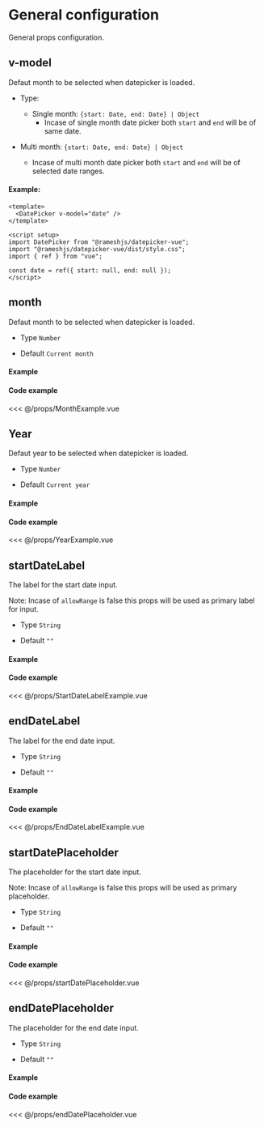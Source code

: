<script setup>
import MonthExample from './props/MonthExample.vue'
import YearExample from './props/YearExample.vue'
import StartDateLabelExample from "./props/StartDateLabelExample.vue"
import EndDateLabelExample from "./props/EndDateLabelExample.vue"
import startDatePlaceholder from "./props/startDatePlaceholder.vue"
import endDatePlaceholder from "./props/endDatePlaceholder.vue"
</script>

# General configuration

General props configuration.

## v-model

Defaut month to be selected when datepicker is loaded.

- Type:

  - Single month: `{start: Date, end: Date} | Object`
    - Incase of single month date picker both `start` and `end` will be of same date.

- Multi month: `{start: Date, end: Date} | Object`
  - Incase of multi month date picker both `start` and `end` will be of selected date ranges.

#### Example:

```vue
<template>
  <DatePicker v-model="date" />
</template>

<script setup>
import DatePicker from "@rameshjs/datepicker-vue";
import "@rameshjs/datepicker-vue/dist/style.css";
import { ref } from "vue";

const date = ref({ start: null, end: null });
</script>
```

## month

Defaut month to be selected when datepicker is loaded.

- Type `Number`

- Default `Current month`

#### Example

<MonthExample/>

#### Code example

<<< @/props/MonthExample.vue

## Year

Defaut year to be selected when datepicker is loaded.

- Type `Number`

- Default `Current year`

#### Example

<YearExample/>

#### Code example

<<< @/props/YearExample.vue

## startDateLabel

The label for the start date input.

Note: Incase of `allowRange` is false this props will be used as primary label for input.

- Type `String`

- Default `""`

#### Example

<StartDateLabelExample/>

#### Code example

<<< @/props/StartDateLabelExample.vue

## endDateLabel

The label for the end date input.

- Type `String`

- Default `""`

#### Example

<EndDateLabelExample/>

#### Code example

<<< @/props/EndDateLabelExample.vue

## startDatePlaceholder

The placeholder for the start date input.

Note: Incase of `allowRange` is false this props will be used as primary placeholder.

- Type `String`

- Default `""`

#### Example

<startDatePlaceholder/>

#### Code example

<<< @/props/startDatePlaceholder.vue

## endDatePlaceholder

The placeholder for the end date input.

- Type `String`

- Default `""`

#### Example

<endDatePlaceholder/>

#### Code example

<<< @/props/endDatePlaceholder.vue

